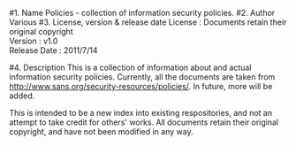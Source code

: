 #1. Name
Policies - collection of information security policies.
#2. Author
Various
#3. License, version & release date
License : Documents retain their original copyright  
Version : v1.0  
Release Date : 2011/7/14

#4. Description
This is a collection of information about and actual information security policies. Currently, all the documents are taken from http://www.sans.org/security-resources/policies/. In future, more will be added.

This is intended to be a new index into existing respositories, and not an attempt to take credit for others' works. All documents retain their original copyright, and have not been modified in any way.
 

